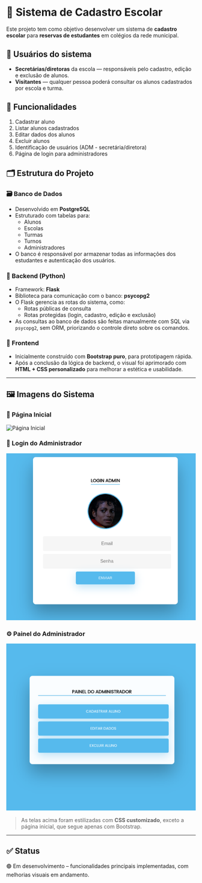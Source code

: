 # 🏫 Sistema de Cadastro Escolar

Este projeto tem como objetivo desenvolver um sistema de **cadastro escolar** para **reservas de estudantes** em colégios da rede municipal.

## 👥 Usuários do sistema

- **Secretárias/diretoras** da escola — responsáveis pelo cadastro, edição e exclusão de alunos.
- **Visitantes** — qualquer pessoa poderá consultar os alunos cadastrados por escola e turma.

## 🔧 Funcionalidades

1. Cadastrar aluno  
2. Listar alunos cadastrados  
3. Editar dados dos alunos  
4. Excluir alunos  
5. Identificação de usuários (ADM - secretária/diretora)  
6. Página de login para administradores  

## 🗂 Estrutura do Projeto

### 🗃️ Banco de Dados
- Desenvolvido em **PostgreSQL**
- Estruturado com tabelas para:
  - Alunos
  - Escolas
  - Turmas
  - Turnos
  - Administradores
- O banco é responsável por armazenar todas as informações dos estudantes e autenticação dos usuários.

### 🐍 Backend (Python)
- Framework: **Flask**
- Biblioteca para comunicação com o banco: **psycopg2**
- O Flask gerencia as rotas do sistema, como:
  - Rotas públicas de consulta
  - Rotas protegidas (login, cadastro, edição e exclusão)
- As consultas ao banco de dados são feitas manualmente com SQL via `psycopg2`, sem ORM, priorizando o controle direto sobre os comandos.

### 🎨 Frontend
- Inicialmente construído com **Bootstrap puro**, para prototipagem rápida.
- Após a conclusão da lógica de backend, o visual foi aprimorado com **HTML + CSS personalizado** para melhorar a estética e usabilidade.

---

## 🖼️ Imagens do Sistema

### 📌 Página Inicial
![Página Inicial](static/img/pag_incial.png)

### 🔐 Login do Administrador
![Login ADM](static/img/login_adm.png)

### ⚙️ Painel do Administrador
![Painel ADM](static/img/painel_adm.png)

> As telas acima foram estilizadas com **CSS customizado**, exceto a página inicial, que segue apenas com Bootstrap.

---

## ✅ Status

🟢 Em desenvolvimento – funcionalidades principais implementadas, com melhorias visuais em andamento.	
